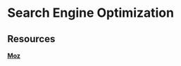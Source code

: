 # Search Engine Optimization

## Resources

**[Moz](https://moz.com/beginners-guide-to-seo/on-page-seo)**
